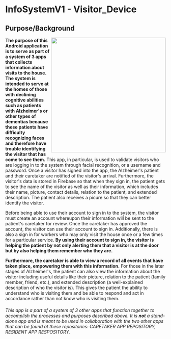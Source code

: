 # InfoSystemV1 - Visitor_Device

## Purpose/Background
<img align="right" src="https://github.com/ishaanjav/InfoSystemV1_-_Visitor_Device/blob/master/Login%20Page.gif" width =360>

**The purpose of this Android application is to serve as part of a system of 3 apps that collects information about visits to the house. The system is intended to serve at the homes of those with declining cognitive abilities such as patients with Alzheimer's or other types of dementias because these patients have difficulty recognizing faces and therefore have trouble identifying the visitor that has come to see them.** This app, in particular, is used to validate visitors who are logging in to the system through facial recognition, or a username and password. Once a visitor has signed into the app, the Alzheimer's patient and their caretaker are notified of the visitor's arrival. Furthermore, the visitor's data is stored in Firebase so that when they sign in, the patient gets to see the name of the visitor as well as their information, which includes their name, picture, contact details, relation to the patient, and extended description. The patient also receives a picure so that they can better identify the visitor.

Before being able to use their account to sign in to the system, the visitor must create an account whereupon their information will be sent to the patient's caretaker for review. Once the caretaker has approved the account, the visitor can use their account to sign in. Additionally, there is also a sign in for workers who may only visit the house once or a few times for a particular service. **By using their account to sign in, the visitor is helping the patient by not only alerting them that a visitor is at the door but by also helping them remember who they are.**

**Furthermore, the caretaker is able to view a record of all events that have taken place, empowering them with this information.** For those in the later stages of Alzheimer's, the patient can also view the information about the visitor including useful details like their picture, relation to the patient (family member, friend, etc.), and extended description (a well-explained description of who the visitor is). This gives the patient the ability to understand who is visiting them and be able to respond and act in accordance rather than not know who is visiting them.

###### This app is a part of a system of 3 other apps that function together to accomplish the processes and purposes described above. It is **not** a stand-alone app and is meant to be used in collaboration with the two other apps that can be found at these repositories: CARETAKER APP REPOSITORY, RESIDENT APP RESPOSITORY.
